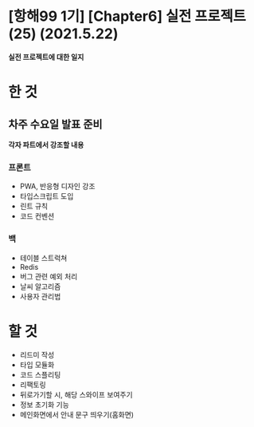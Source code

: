 # [항해99 1기] [Chapter6] 실전 프로젝트 (25) (2021.5.22)



**실전 프로젝트에 대한 일지**



# 한 것

## 차주 수요일 발표 준비

**각자 파트에서 강조할 내용**

### 프론트

* PWA, 반응형 디자인 강조
* 타입스크립트 도입
* 린트 규칙
* 코드 컨벤션

### 백

* 테이블 스트럭쳐
* Redis
* 버그 관련 예외 처리
* 날씨 알고리즘
* 사용자 관리법



# 할 것

* 리드미 작성
* 타입 모듈화
* 코드 스플리팅
* 리팩토링
* 뒤로가기할 시, 해당 스와이프 보여주기
* 정보 초기화 기능
* 메인화면에서 안내 문구 띄우기(홈화면)

